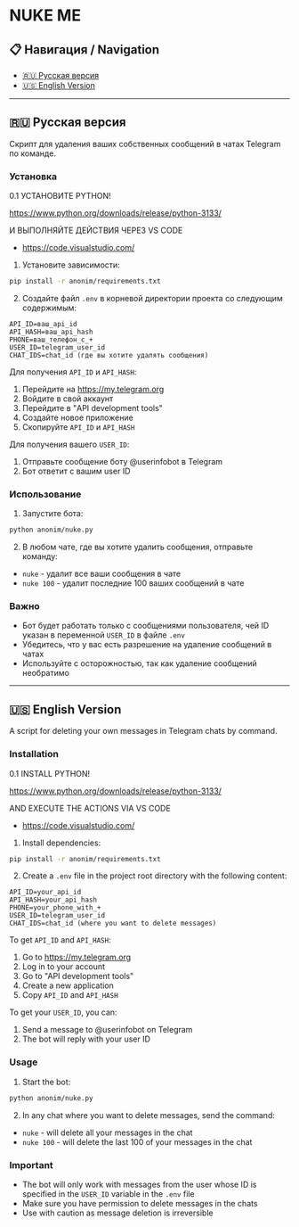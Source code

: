 # NUKE ME

## 📋 Навигация / Navigation

- [🇷🇺 Русская версия](#-русская-версия)
- [🇺🇸 English Version](#-english-version)

---

## 🇷🇺 Русская версия

Скрипт для удаления ваших собственных сообщений в чатах Telegram по команде.

### Установка

0.1 УСТАНОВИТЕ PYTHON!

https://www.python.org/downloads/release/python-3133/

И ВЫПОЛНЯЙТЕ ДЕЙСТВИЯ ЧЕРЕЗ VS CODE
- https://code.visualstudio.com/

1. Установите зависимости:
```bash
pip install -r anonim/requirements.txt
```

2. Создайте файл `.env` в корневой директории проекта со следующим содержимым:
```
API_ID=ваш_api_id
API_HASH=ваш_api_hash
PHONE=ваш_телефон_с_+
USER_ID=telegram_user_id
CHAT_IDS=chat_id (где вы хотите удалять сообщения)
```

Для получения `API_ID` и `API_HASH`:
1. Перейдите на https://my.telegram.org
2. Войдите в свой аккаунт
3. Перейдите в "API development tools"
4. Создайте новое приложение
5. Скопируйте `API_ID` и `API_HASH`

Для получения вашего `USER_ID`:
1. Отправьте сообщение боту @userinfobot в Telegram
2. Бот ответит с вашим user ID

### Использование

1. Запустите бота:
```bash
python anonim/nuke.py
```

2. В любом чате, где вы хотите удалить сообщения, отправьте команду:
- `nuke` - удалит все ваши сообщения в чате
- `nuke 100` - удалит последние 100 ваших сообщений в чате

### Важно

- Бот будет работать только с сообщениями пользователя, чей ID указан в переменной `USER_ID` в файле `.env`
- Убедитесь, что у вас есть разрешение на удаление сообщений в чатах
- Используйте с осторожностью, так как удаление сообщений необратимо

---

## 🇺🇸 English Version

A script for deleting your own messages in Telegram chats by command.

### Installation

0.1 INSTALL PYTHON!

https://www.python.org/downloads/release/python-3133/

AND EXECUTE THE ACTIONS VIA VS CODE
- https://code.visualstudio.com/

1. Install dependencies:
```bash
pip install -r anonim/requirements.txt
```

2. Create a `.env` file in the project root directory with the following content:
```
API_ID=your_api_id
API_HASH=your_api_hash
PHONE=your_phone_with_+
USER_ID=telegram_user_id
CHAT_IDS=chat_id (where you want to delete messages)
```

To get `API_ID` and `API_HASH`:
1. Go to https://my.telegram.org
2. Log in to your account
3. Go to "API development tools"
4. Create a new application
5. Copy `API_ID` and `API_HASH`

To get your `USER_ID`, you can:
1. Send a message to @userinfobot on Telegram
2. The bot will reply with your user ID

### Usage

1. Start the bot:
```bash
python anonim/nuke.py
```

2. In any chat where you want to delete messages, send the command:
- `nuke` - will delete all your messages in the chat
- `nuke 100` - will delete the last 100 of your messages in the chat

### Important

- The bot will only work with messages from the user whose ID is specified in the `USER_ID` variable in the `.env` file
- Make sure you have permission to delete messages in the chats
- Use with caution as message deletion is irreversible
```
        